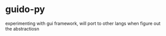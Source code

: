 # guido-py
experimenting with gui framework, will port to other langs when figure out the abstractiosn
